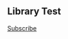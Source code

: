 ## Library Test

[Subscribe](sketch://add-library?url=https%3A%2F%2Frodney-sas.github.io%2Ftest%2Flibrary.xml)